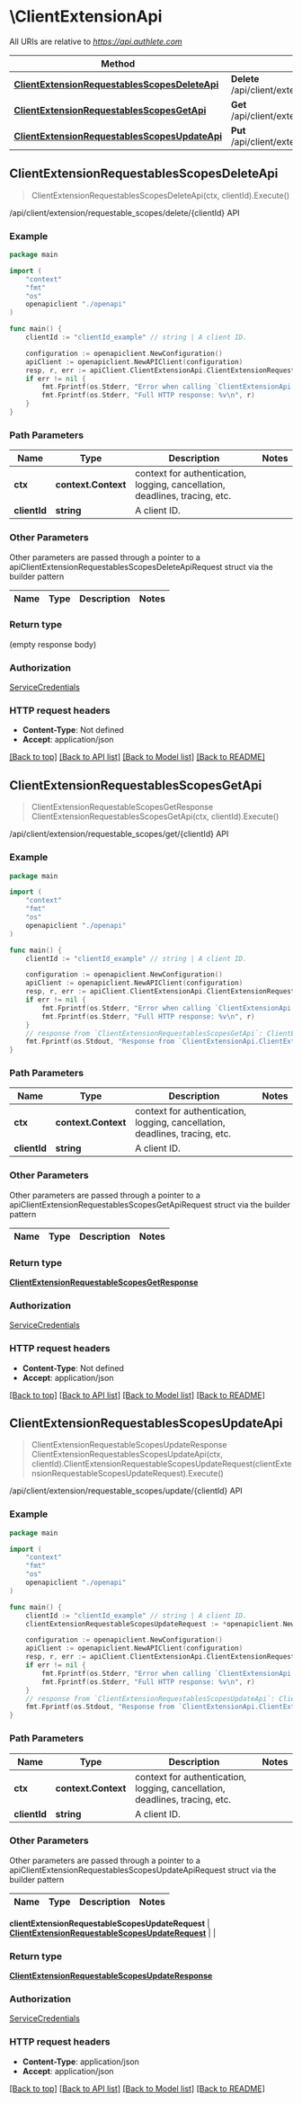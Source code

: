 # \ClientExtensionApi

All URIs are relative to *https://api.authlete.com*

Method | HTTP request | Description
------------- | ------------- | -------------
[**ClientExtensionRequestablesScopesDeleteApi**](ClientExtensionApi.md#ClientExtensionRequestablesScopesDeleteApi) | **Delete** /api/client/extension/requestable_scopes/delete/{clientId} | /api/client/extension/requestable_scopes/delete/{clientId} API
[**ClientExtensionRequestablesScopesGetApi**](ClientExtensionApi.md#ClientExtensionRequestablesScopesGetApi) | **Get** /api/client/extension/requestable_scopes/get/{clientId} | /api/client/extension/requestable_scopes/get/{clientId} API
[**ClientExtensionRequestablesScopesUpdateApi**](ClientExtensionApi.md#ClientExtensionRequestablesScopesUpdateApi) | **Put** /api/client/extension/requestable_scopes/update/{clientId} | /api/client/extension/requestable_scopes/update/{clientId} API



## ClientExtensionRequestablesScopesDeleteApi

> ClientExtensionRequestablesScopesDeleteApi(ctx, clientId).Execute()

/api/client/extension/requestable_scopes/delete/{clientId} API



### Example

```go
package main

import (
    "context"
    "fmt"
    "os"
    openapiclient "./openapi"
)

func main() {
    clientId := "clientId_example" // string | A client ID. 

    configuration := openapiclient.NewConfiguration()
    apiClient := openapiclient.NewAPIClient(configuration)
    resp, r, err := apiClient.ClientExtensionApi.ClientExtensionRequestablesScopesDeleteApi(context.Background(), clientId).Execute()
    if err != nil {
        fmt.Fprintf(os.Stderr, "Error when calling `ClientExtensionApi.ClientExtensionRequestablesScopesDeleteApi``: %v\n", err)
        fmt.Fprintf(os.Stderr, "Full HTTP response: %v\n", r)
    }
}
```

### Path Parameters


Name | Type | Description  | Notes
------------- | ------------- | ------------- | -------------
**ctx** | **context.Context** | context for authentication, logging, cancellation, deadlines, tracing, etc.
**clientId** | **string** | A client ID.  | 

### Other Parameters

Other parameters are passed through a pointer to a apiClientExtensionRequestablesScopesDeleteApiRequest struct via the builder pattern


Name | Type | Description  | Notes
------------- | ------------- | ------------- | -------------


### Return type

 (empty response body)

### Authorization

[ServiceCredentials](../README.md#ServiceCredentials)

### HTTP request headers

- **Content-Type**: Not defined
- **Accept**: application/json

[[Back to top]](#) [[Back to API list]](../README.md#documentation-for-api-endpoints)
[[Back to Model list]](../README.md#documentation-for-models)
[[Back to README]](../README.md)


## ClientExtensionRequestablesScopesGetApi

> ClientExtensionRequestableScopesGetResponse ClientExtensionRequestablesScopesGetApi(ctx, clientId).Execute()

/api/client/extension/requestable_scopes/get/{clientId} API



### Example

```go
package main

import (
    "context"
    "fmt"
    "os"
    openapiclient "./openapi"
)

func main() {
    clientId := "clientId_example" // string | A client ID. 

    configuration := openapiclient.NewConfiguration()
    apiClient := openapiclient.NewAPIClient(configuration)
    resp, r, err := apiClient.ClientExtensionApi.ClientExtensionRequestablesScopesGetApi(context.Background(), clientId).Execute()
    if err != nil {
        fmt.Fprintf(os.Stderr, "Error when calling `ClientExtensionApi.ClientExtensionRequestablesScopesGetApi``: %v\n", err)
        fmt.Fprintf(os.Stderr, "Full HTTP response: %v\n", r)
    }
    // response from `ClientExtensionRequestablesScopesGetApi`: ClientExtensionRequestableScopesGetResponse
    fmt.Fprintf(os.Stdout, "Response from `ClientExtensionApi.ClientExtensionRequestablesScopesGetApi`: %v\n", resp)
}
```

### Path Parameters


Name | Type | Description  | Notes
------------- | ------------- | ------------- | -------------
**ctx** | **context.Context** | context for authentication, logging, cancellation, deadlines, tracing, etc.
**clientId** | **string** | A client ID.  | 

### Other Parameters

Other parameters are passed through a pointer to a apiClientExtensionRequestablesScopesGetApiRequest struct via the builder pattern


Name | Type | Description  | Notes
------------- | ------------- | ------------- | -------------


### Return type

[**ClientExtensionRequestableScopesGetResponse**](ClientExtensionRequestableScopesGetResponse.md)

### Authorization

[ServiceCredentials](../README.md#ServiceCredentials)

### HTTP request headers

- **Content-Type**: Not defined
- **Accept**: application/json

[[Back to top]](#) [[Back to API list]](../README.md#documentation-for-api-endpoints)
[[Back to Model list]](../README.md#documentation-for-models)
[[Back to README]](../README.md)


## ClientExtensionRequestablesScopesUpdateApi

> ClientExtensionRequestableScopesUpdateResponse ClientExtensionRequestablesScopesUpdateApi(ctx, clientId).ClientExtensionRequestableScopesUpdateRequest(clientExtensionRequestableScopesUpdateRequest).Execute()

/api/client/extension/requestable_scopes/update/{clientId} API



### Example

```go
package main

import (
    "context"
    "fmt"
    "os"
    openapiclient "./openapi"
)

func main() {
    clientId := "clientId_example" // string | A client ID. 
    clientExtensionRequestableScopesUpdateRequest := *openapiclient.NewClientExtensionRequestableScopesUpdateRequest() // ClientExtensionRequestableScopesUpdateRequest | 

    configuration := openapiclient.NewConfiguration()
    apiClient := openapiclient.NewAPIClient(configuration)
    resp, r, err := apiClient.ClientExtensionApi.ClientExtensionRequestablesScopesUpdateApi(context.Background(), clientId).ClientExtensionRequestableScopesUpdateRequest(clientExtensionRequestableScopesUpdateRequest).Execute()
    if err != nil {
        fmt.Fprintf(os.Stderr, "Error when calling `ClientExtensionApi.ClientExtensionRequestablesScopesUpdateApi``: %v\n", err)
        fmt.Fprintf(os.Stderr, "Full HTTP response: %v\n", r)
    }
    // response from `ClientExtensionRequestablesScopesUpdateApi`: ClientExtensionRequestableScopesUpdateResponse
    fmt.Fprintf(os.Stdout, "Response from `ClientExtensionApi.ClientExtensionRequestablesScopesUpdateApi`: %v\n", resp)
}
```

### Path Parameters


Name | Type | Description  | Notes
------------- | ------------- | ------------- | -------------
**ctx** | **context.Context** | context for authentication, logging, cancellation, deadlines, tracing, etc.
**clientId** | **string** | A client ID.  | 

### Other Parameters

Other parameters are passed through a pointer to a apiClientExtensionRequestablesScopesUpdateApiRequest struct via the builder pattern


Name | Type | Description  | Notes
------------- | ------------- | ------------- | -------------

 **clientExtensionRequestableScopesUpdateRequest** | [**ClientExtensionRequestableScopesUpdateRequest**](ClientExtensionRequestableScopesUpdateRequest.md) |  | 

### Return type

[**ClientExtensionRequestableScopesUpdateResponse**](ClientExtensionRequestableScopesUpdateResponse.md)

### Authorization

[ServiceCredentials](../README.md#ServiceCredentials)

### HTTP request headers

- **Content-Type**: application/json
- **Accept**: application/json

[[Back to top]](#) [[Back to API list]](../README.md#documentation-for-api-endpoints)
[[Back to Model list]](../README.md#documentation-for-models)
[[Back to README]](../README.md)

